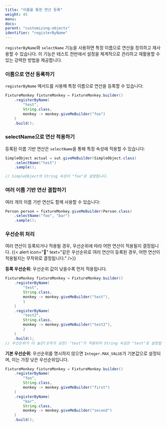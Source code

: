 ```yaml
---
title: "이름을 통한 연산 등록"
weight: 45
menu:
docs:
parent: "customizing-objects"
identifier: "registerByName"
---
```


`registerByName`와 `selectName` 기능을 사용하면 특정 이름으로 연산을 정의하고 재사용할 수 있습니다. 이 기능은 테스트 전반에서 설정을 체계적으로 관리하고 재활용할 수 있는 강력한 방법을 제공합니다.

### 이름으로 연산 등록하기

`registerByName` 메서드를 사용해 특정 이름으로 연산을 등록할 수 있습니다:

```java
FixtureMonkey fixtureMonkey = FixtureMonkey.builder()
	.registerByName(
		"test",
		String.class,
		monkey -> monkey.giveMeBuilder("foo")
	)
	.build();
```

### selectName으로 연산 적용하기

등록된 이름 기반 연산은 `selectName`을 통해 특정 속성에 적용할 수 있습니다:

```java
SimpleObject actual = sut.giveMeBuilder(SimpleObject.class)
	.selectName("test")
	.sample();

// SimpleObject의 String 속성이 "foo"로 설정됩니다.
```

### 여러 이름 기반 연산 결합하기

여러 개의 이름 기반 연산도 함께 사용할 수 있습니다:

```java
Person person = fixtureMonkey.giveMeBuilder(Person.class)
    .selectName("foo", "bar")
    .sample();
```

### 우선순위 처리

여러 연산이 등록되거나 적용될 경우, 우선순위에 따라 어떤 연산이 적용될지 결정됩니다.
{{< alert icon="🚨" text="같은 우선순위로 여러 연산이 등록된 경우, 어떤 연산이 적용될지는 무작위로 결정됩니다." />}}

**등록 우선순위**: 우선순위 값이 낮을수록 먼저 적용됩니다.

```java
FixtureMonkey fixtureMonkey = FixtureMonkey.builder()
	.registerByName(
		"test",
		String.class,
		monkey -> monkey.giveMeBuilder("test"),
		1
	)
	.registerByName(
		"test2",
		String.class,
		monkey -> monkey.giveMeBuilder("test2"),
		2
	)
	.build();
// 우선순위가 더 높은(숫자가 낮은) "test"가 적용되어 String 속성은 "test"로 설정됩니다.
```

**기본 우선순위**: 우선순위를 명시하지 않으면 `Integer.MAX_VALUE`가 기본값으로 설정되며, 이는 가장 낮은 우선순위입니다.

```java
FixtureMonkey fixtureMonkey = FixtureMonkey.builder()
	.registerByName(
		"foo",
		String.class,
		monkey -> monkey.giveMeBuilder("first")
	)
	.registerByName(
		"bar",
		String.class,
		monkey -> monkey.giveMeBuilder("second")
	)
	.build();
```
